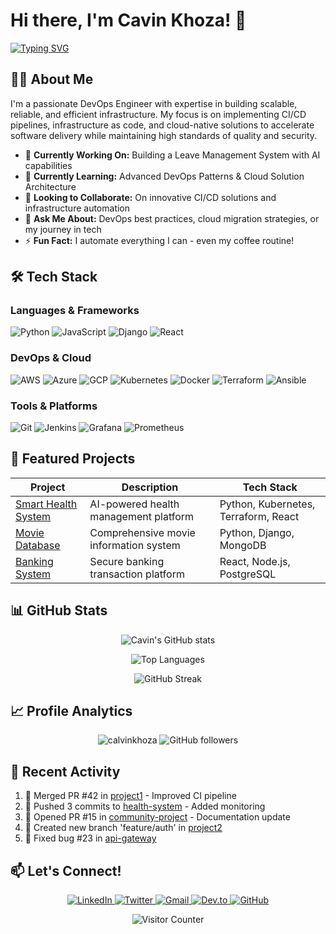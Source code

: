 # Hi there, I'm Cavin Khoza! 👋

[![Typing SVG](https://readme-typing-svg.herokuapp.com?font=Fira+Code&size=30&duration=4000&pause=1000&color=00F718&background=000000&center=true&vCenter=true&width=1000&lines=DevOps+Engineer;Solution+Architecture+Enthusiast;CI/CD+Specialist;Cloud+Native+Developer;Automation+Expert)](https://git.io/typing-svg)

## 👨‍💻 About Me

I'm a passionate DevOps Engineer with expertise in building scalable, reliable, and efficient infrastructure. My focus is on implementing CI/CD pipelines, infrastructure as code, and cloud-native solutions to accelerate software delivery while maintaining high standards of quality and security.

- 🔭 **Currently Working On:** Building a Leave Management System with AI capabilities
- 🌱 **Currently Learning:** Advanced DevOps Patterns & Cloud Solution Architecture
- 👯 **Looking to Collaborate:** On innovative CI/CD solutions and infrastructure automation
- 💬 **Ask Me About:** DevOps best practices, cloud migration strategies, or my journey in tech
- ⚡ **Fun Fact:** I automate everything I can - even my coffee routine!

## 🛠️ Tech Stack

### Languages & Frameworks
![Python](https://img.shields.io/badge/Python-3776AB?style=flat&logo=python&logoColor=white)
![JavaScript](https://img.shields.io/badge/JavaScript-F7DF1E?style=flat&logo=javascript&logoColor=black)
![Django](https://img.shields.io/badge/Django-092E20?style=flat&logo=django&logoColor=white)
![React](https://img.shields.io/badge/React-61DAFB?style=flat&logo=react&logoColor=black)

### DevOps & Cloud
![AWS](https://img.shields.io/badge/AWS-232F3E?style=flat&logo=amazon-aws&logoColor=white)
![Azure](https://img.shields.io/badge/Azure-0089D6?style=flat&logo=microsoft-azure&logoColor=white)
![GCP](https://img.shields.io/badge/GCP-4285F4?style=flat&logo=google-cloud&logoColor=white)
![Kubernetes](https://img.shields.io/badge/Kubernetes-326CE5?style=flat&logo=kubernetes&logoColor=white)
![Docker](https://img.shields.io/badge/Docker-2496ED?style=flat&logo=docker&logoColor=white)
![Terraform](https://img.shields.io/badge/Terraform-7B42BC?style=flat&logo=terraform&logoColor=white)
![Ansible](https://img.shields.io/badge/Ansible-EE0000?style=flat&logo=ansible&logoColor=white)

### Tools & Platforms
![Git](https://img.shields.io/badge/Git-F05032?style=flat&logo=git&logoColor=white)
![Jenkins](https://img.shields.io/badge/Jenkins-D24939?style=flat&logo=jenkins&logoColor=white)
![Grafana](https://img.shields.io/badge/Grafana-F46800?style=flat&logo=grafana&logoColor=white)
![Prometheus](https://img.shields.io/badge/Prometheus-E6522C?style=flat&logo=prometheus&logoColor=white)

## 🚀 Featured Projects

| Project | Description | Tech Stack |
|---------|-------------|------------|
| [Smart Health System](https://github.com/calvinkhoza/smart-health) | AI-powered health management platform | Python, Kubernetes, Terraform, React |
| [Movie Database](https://github.com/calvinkhoza/movie-db) | Comprehensive movie information system | Python, Django, MongoDB |
| [Banking System](https://github.com/calvinkhoza/banking-system) | Secure banking transaction platform | React, Node.js, PostgreSQL |


## 📊 GitHub Stats

<div align="center">
  
![Cavin's GitHub stats](https://github-readme-stats.vercel.app/api?username=calvinkhoza&show_icons=true&theme=algolia&count_private=true&include_all_commits=true)
  
![Top Languages](https://github-readme-stats.vercel.app/api/top-langs/?username=calvinkhoza&layout=compact&theme=algolia&langs_count=6)
  
![GitHub Streak](https://streak-stats.demolab.com?user=calvinkhoza&theme=blue-green&date_format=j%20M%5B%20Y%5D)
  
</div>

## 📈 Profile Analytics

<p align="center">
  <img src="https://komarev.com/ghpvc/?username=calvinkhoza&label=Profile%20views&color=0e75b6&style=flat" alt="calvinkhoza" /> 
  <img src="https://img.shields.io/github/followers/calvinkhoza?label=Followers&style=social" alt="GitHub followers">
</p>

## 🌟 Recent Activity

<!--START_SECTION:activity-->
1. 🎉 Merged PR #42 in [project1](https://github.com/calvinkhoza/project1) - Improved CI pipeline
2. 🚀 Pushed 3 commits to [health-system](https://github.com/calvinkhoza/health-system) - Added monitoring
3. 💪 Opened PR #15 in [community-project](https://github.com/org/community-project) - Documentation update
4. 🎨 Created new branch 'feature/auth' in [project2](https://github.com/calvinkhoza/project2)
5. 🔧 Fixed bug #23 in [api-gateway](https://github.com/calvinkhoza/api-gateway)
<!--END_SECTION:activity-->

## 📫 Let's Connect!

<p align="center">
  <a href="https://www.linkedin.com/in/calvin-khoza-csk1998/">
    <img src="https://img.shields.io/badge/LinkedIn-0077B5?style=for-the-badge&logo=linkedin&logoColor=white" alt="LinkedIn">
  </a>
  <a href="https://twitter.com/calvinkhoza">
    <img src="https://img.shields.io/badge/Twitter-1DA1F2?style=for-the-badge&logo=twitter&logoColor=white" alt="Twitter">
  </a>
  <a href="mailto:calvinkhoza1998@gmail.com">
    <img src="https://img.shields.io/badge/Gmail-D14836?style=for-the-badge&logo=gmail&logoColor=white" alt="Gmail">
  </a>
  <a href="https://dev.to/calvinkhoza">
    <img src="https://img.shields.io/badge/dev.to-0A0A0A?style=for-the-badge&logo=dev.to&logoColor=white" alt="Dev.to">
  </a>
  <a href="https://github.com/calvinkhoza">
    <img src="https://img.shields.io/badge/GitHub-100000?style=for-the-badge&logo=github&logoColor=white" alt="GitHub">
  </a>
</p>

<div align="center">
  <img src="https://profile-counter.glitch.me/calvinkhoza/count.svg" alt="Visitor Counter">
</div>
